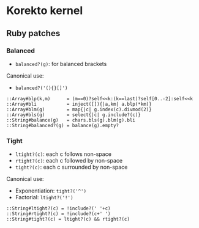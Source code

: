 # Korekto kernel

## Ruby patches

### Balanced

* `balanced?(g)`: for balanced brackets

Canonical use:

* `balanced?('(){}[]')`
```korekto
::Array#blp(k,m)      = (m==0)?self<<k:(k==last)?self[0..-2]:self<<k
::Array#bli           = inject([]){|a,km| a.blp(*km)}
::Array#blm(g)        = map{|c| g.index(c).divmod(2)}
::Array#bls(g)        = select{|c| g.include?(c)}
::String#balance(g)   = chars.bls(g).blm(g).bli
::String#balanced?(g) = balance(g).empty?
```
### Tight

* `ltight?(c)`: each c follows non-space
* `rtight?(c)`: each c followed by non-space
* `tight?(c)`: each c surrounded by non-space

Canonical use:

* Exponentiation: `tight?('^')`
* Factorial: `ltight?('!')`
```korekto
::String#ltight?(c) = !include?(' '+c)
::String#rtight?(c) = !include?(c+' ')
::String#tight?(c) = ltight?(c) && rtight?(c)
```
